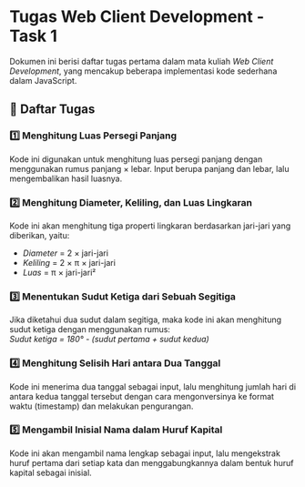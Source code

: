 # Tugas Web Client Development - Task 1

Dokumen ini berisi daftar tugas pertama dalam mata kuliah *Web Client Development*, yang mencakup beberapa implementasi kode sederhana dalam JavaScript.

## 📌 Daftar Tugas

### 1️⃣ Menghitung Luas Persegi Panjang
Kode ini digunakan untuk menghitung luas persegi panjang dengan menggunakan rumus panjang × lebar. Input berupa panjang dan lebar, lalu mengembalikan hasil luasnya.

### 2️⃣ Menghitung Diameter, Keliling, dan Luas Lingkaran
Kode ini akan menghitung tiga properti lingkaran berdasarkan jari-jari yang diberikan, yaitu:
- *Diameter* = 2 × jari-jari  
- *Keliling* = 2 × π × jari-jari  
- *Luas* = π × jari-jari²  

### 3️⃣ Menentukan Sudut Ketiga dari Sebuah Segitiga
Jika diketahui dua sudut dalam segitiga, maka kode ini akan menghitung sudut ketiga dengan menggunakan rumus:  
*Sudut ketiga = 180° - (sudut pertama + sudut kedua)*

### 4️⃣ Menghitung Selisih Hari antara Dua Tanggal
Kode ini menerima dua tanggal sebagai input, lalu menghitung jumlah hari di antara kedua tanggal tersebut dengan cara mengonversinya ke format waktu (timestamp) dan melakukan pengurangan.

### 5️⃣ Mengambil Inisial Nama dalam Huruf Kapital
Kode ini akan mengambil nama lengkap sebagai input, lalu mengekstrak huruf pertama dari setiap kata dan menggabungkannya dalam bentuk huruf kapital sebagai inisial.
